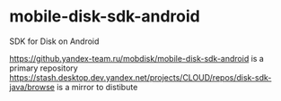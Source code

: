 mobile-disk-sdk-android
=======================

SDK for Disk on Android

https://github.yandex-team.ru/mobdisk/mobile-disk-sdk-android is a primary repository
https://stash.desktop.dev.yandex.net/projects/CLOUD/repos/disk-sdk-java/browse is a mirror to distibute

